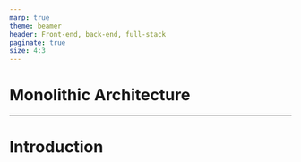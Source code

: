 ```yaml
---
marp: true
theme: beamer
header: Front-end, back-end, full-stack
paginate: true
size: 4:3
---
```


<!-- _class: title -->
# Monolithic Architecture

---

# Introduction
